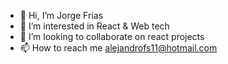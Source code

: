 - 👋 Hi, I’m Jorge Frias
- 👀 I’m interested in React & Web tech
- 💞️ I’m looking to collaborate on react projects
- 📫 How to reach me alejandrofs11@hotmail.com

<!---
jafrias2159/jafrias2159 is a ✨ special ✨ repository because its `README.md` (this file) appears on your GitHub profile.
You can click the Preview link to take a look at your changes.
--->
